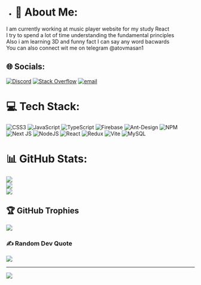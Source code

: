 - # 💫 About Me:
I am currently working at music player website for my study React <br>
I try to spend a lot of time understanding the fundamental principles <br>
Also i am learning 3D and funny fact I can say any word bacwards <br>
You can also connect wit me on telegram @atovmasan1


## 🌐 Socials:
[![Discord](https://img.shields.io/badge/Discord-%237289DA.svg?logo=discord&logoColor=white)](https://discord.gg/towarm98) [![Stack Overflow](https://img.shields.io/badge/-Stackoverflow-FE7A16?logo=stack-overflow&logoColor=white)](https://stackoverflow.com/users/22893025) [![email](https://img.shields.io/badge/Email-D14836?logo=gmail&logoColor=white)](mailto:yt988998@gmail.com) 

# 💻 Tech Stack:
![CSS3](https://img.shields.io/badge/css3-%231572B6.svg?style=for-the-badge&logo=css3&logoColor=white) ![JavaScript](https://img.shields.io/badge/javascript-%23323330.svg?style=for-the-badge&logo=javascript&logoColor=%23F7DF1E) ![TypeScript](https://img.shields.io/badge/typescript-%23007ACC.svg?style=for-the-badge&logo=typescript&logoColor=white) ![Firebase](https://img.shields.io/badge/firebase-%23039BE5.svg?style=for-the-badge&logo=firebase) ![Ant-Design](https://img.shields.io/badge/-AntDesign-%230170FE?style=for-the-badge&logo=ant-design&logoColor=white) ![NPM](https://img.shields.io/badge/NPM-%23CB3837.svg?style=for-the-badge&logo=npm&logoColor=white) ![Next JS](https://img.shields.io/badge/Next-black?style=for-the-badge&logo=next.js&logoColor=white) ![NodeJS](https://img.shields.io/badge/node.js-6DA55F?style=for-the-badge&logo=node.js&logoColor=white) ![React](https://img.shields.io/badge/react-%2320232a.svg?style=for-the-badge&logo=react&logoColor=%2361DAFB) ![Redux](https://img.shields.io/badge/redux-%23593d88.svg?style=for-the-badge&logo=redux&logoColor=white) ![Vite](https://img.shields.io/badge/vite-%23646CFF.svg?style=for-the-badge&logo=vite&logoColor=white) ![MySQL](https://img.shields.io/badge/mysql-4479A1.svg?style=for-the-badge&logo=mysql&logoColor=white)
# 📊 GitHub Stats:
![](https://github-readme-stats.vercel.app/api?username=atovmasan&theme=dark&hide_border=false&include_all_commits=true&count_private=true)<br/>
![](https://nirzak-streak-stats.vercel.app/?user=atovmasan&theme=dark&hide_border=false)<br/>
![](https://github-readme-stats.vercel.app/api/top-langs/?username=atovmasan&theme=dark&hide_border=false&include_all_commits=true&count_private=true&layout=compact)

## 🏆 GitHub Trophies
![](https://github-profile-trophy.vercel.app/?username=atovmasan&theme=radical&no-frame=false&no-bg=true&margin-w=4)

### ✍️ Random Dev Quote
![](https://quotes-github-readme.vercel.app/api?type=horizontal&theme=radical)

---
[![](https://visitcount.itsvg.in/api?id=atomasan&icon=0&color=0)](https://visitcount.itsvg.in)

<!-- Proudly created with GPRM ( https://gprm.itsvg.in ) -->
